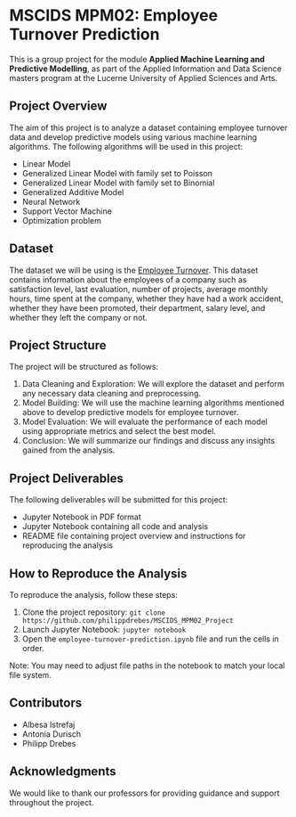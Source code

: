 # MSCIDS MPM02: Employee Turnover Prediction 

This is a group project for the module **Applied Machine Learning and Predictive Modelling**, as part of the Applied Information and Data Science masters program at the Lucerne University of Applied Sciences and Arts.

## Project Overview

The aim of this project is to analyze a dataset containing employee turnover data and develop predictive models using various machine learning algorithms. The following algorithms will be used in this project:

- Linear Model
- Generalized Linear Model with family set to Poisson
- Generalized Linear Model with family set to Binomial
- Generalized Additive Model
- Neural Network
- Support Vector Machine
- Optimization problem

## Dataset
The dataset we will be using is the [Employee Turnover](https://www.kaggle.com/datasets/davinwijaya/employee-turnover). This dataset contains information about the employees of a company such as satisfaction level, last evaluation, number of projects, average monthly hours, time spent at the company, whether they have had a work accident, whether they have been promoted, their department, salary level, and whether they left the company or not.

## Project Structure

The project will be structured as follows:

1. Data Cleaning and Exploration: We will explore the dataset and perform any necessary data cleaning and preprocessing.
2. Model Building: We will use the machine learning algorithms mentioned above to develop predictive models for employee turnover.
3. Model Evaluation: We will evaluate the performance of each model using appropriate metrics and select the best model.
4. Conclusion: We will summarize our findings and discuss any insights gained from the analysis.

## Project Deliverables
The following deliverables will be submitted for this project:

- Jupyter Notebook in PDF format
- Jupyter Notebook containing all code and analysis
- README file containing project overview and instructions for reproducing the analysis

## How to Reproduce the Analysis
To reproduce the analysis, follow these steps:

1. Clone the project repository: `git clone https://github.com/philippdrebes/MSCIDS_MPM02_Project` 
2. Launch Jupyter Notebook: `jupyter notebook`
3. Open the `employee-turnover-prediction.ipynb` file and run the cells in order.

Note: You may need to adjust file paths in the notebook to match your local file system.

## Contributors
- Albesa Istrefaj
- Antonia Durisch
- Philipp Drebes

## Acknowledgments
We would like to thank our professors for providing guidance and support throughout the project.

